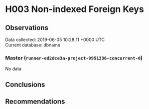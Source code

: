 # H003 Non-indexed Foreign Keys #

## Observations ##
Data collected: 2019-06-05 10:28:11 +0000 UTC  
Current database: dbname  

### Master (`runner-ed2dce3a-project-9951336-concurrent-0`) ###


No data


## Conclusions ##


## Recommendations ##


